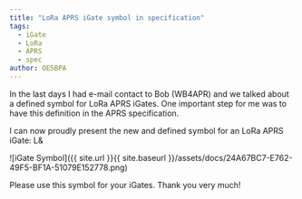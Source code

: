 ```yaml
---
title: "LoRa APRS iGate symbol in specification"
tags:
  - iGate
  - LoRa
  - APRS
  - spec
author: OE5BPA
---
```


In the last days I had e-mail contact to Bob (WB4APR) and we talked about a defined symbol for LoRa APRS iGates.
One important step for me was to have this definition in the APRS specification.

I can now proudly present the new and defined symbol for an LoRa APRS iGate: L&

![iGate Symbol]({{ site.url }}{{ site.baseurl }}/assets/docs/24A67BC7-E762-49F5-BF1A-51079E152778.png)

Please use this symbol for your iGates. Thank you very much!
